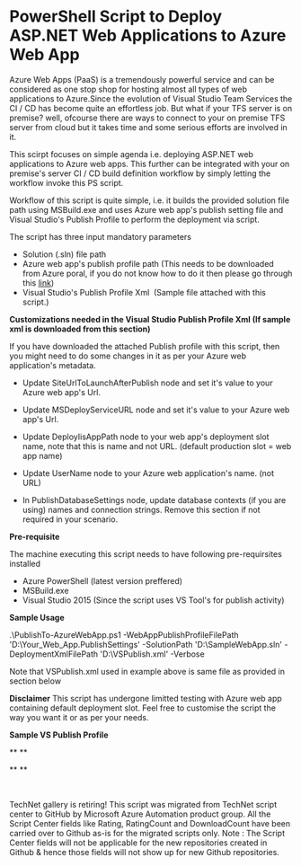 ﻿PowerShell Script to Deploy ASP.NET Web Applications to Azure Web App
=====================================================================

            

Azure Web Apps (PaaS) is a tremendously powerful service and can be considered as one stop shop for hosting almost all types of web applications to Azure.Since the evolution of Visual Studio Team Services the CI / CD has become quite an effortless job. But
 what if your TFS server is on premise? well, ofcourse there are ways to connect to your on premise TFS server from cloud but it takes time and some serious efforts are involved in it.


This scirpt focuses on simple agenda i.e. deploying ASP.NET web applications to Azure web apps. This further can be integrated with your on premise's server CI / CD build definition workflow by simply letting the workflow invoke this PS script.


Workflow of this script is quite simple, i.e. it builds the provided solution file path using MSBuild.exe and uses Azure web app's publish setting file and Visual Studio's Publish Profile to perform the deployment via script.


The script has three input mandatory parameters 


  *  Solution (.sln) file path  
  *  Azure web app's publish profile path (This needs to be downloaded from Azure poral, if you do not know how to do it then please go through this
[link](http://stackoverflow.com/questions/34191234/where-is-download-publish-profile-in-the-new-azure-portal/34191267)) 
  *  Visual Studio's Publish Profile Xml  (Sample file attached with this script.)


**Customizations needed in the Visual Studio Publish Profile Xml (If sample xml is downloaded from this section)**


If you have downloaded the attached Publish profile with this script, then you might need to do some changes in it as per your Azure web application's metadata.


  *  Update SiteUrlToLaunchAfterPublish node and set it's value to your Azure web app's Url.

  *  Update MSDeployServiceURL node and set it's value to your Azure web app's Url.

  *  Update DeployIisAppPath node to your web app's deployment slot name, note that this is name and not URL. (default production slot = web app name)

  *  Update UserName node to your Azure web application's name. (not URL) 
  *  In PublishDatabaseSettings node, update database contexts (if you are using) names and connection strings. Remove this section if not required in your scenario.


**Pre-requisite**


The machine executing this script needs to have following pre-requirsites installed


  *  Azure PowerShell (latest version preffered) 
  *  MSBuild.exe 
  *  Visual Studio 2015 (Since the script uses VS Tool's for publish activity) 

**Sample Usage**


.\PublishTo-AzureWebApp.ps1 -WebAppPublishProfileFilePath 'D:\Your_Web_App.PublishSettings' -SolutionPath 'D:\SampleWebApp.sln' -DeploymentXmlFilePath 'D:\VSPublish.xml' -Verbose


Note that VSPublish.xml used in example above is same file as provided in section below


**Disclaimer**
This script has undergone limitted testing with Azure web app containing default deployment slot. Feel free to customise the script the way you want it or as per your needs.


**Sample VS Publish Profile**


** **

** **




 


        
    
TechNet gallery is retiring! This script was migrated from TechNet script center to GitHub by Microsoft Azure Automation product group. All the Script Center fields like Rating, RatingCount and DownloadCount have been carried over to Github as-is for the migrated scripts only. Note : The Script Center fields will not be applicable for the new repositories created in Github & hence those fields will not show up for new Github repositories.
